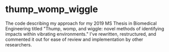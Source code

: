 # thump_womp_wiggle
The code describing my approach for my 2019 MS Thesis in Biomedical Engineering titled "Thump, womp, and wiggle: novel methods of identifying impacts within vibrating environments." I've rewritten, restructured, and commented it out for ease of review and implementation by other researchers.
